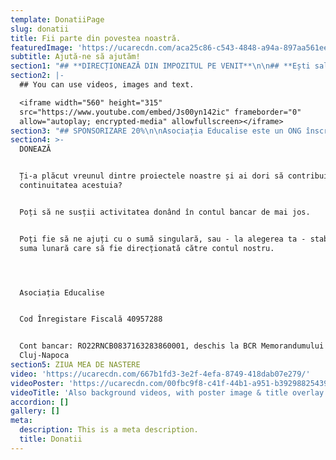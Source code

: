 ```yaml
---
template: DonatiiPage
slug: donatii
title: Fii parte din povestea noastră.
featuredImage: 'https://ucarecdn.com/aca25c86-c543-4848-a94a-897aa561eee6/'
subtitle: Ajută-ne să ajutăm!
section1: "## **DIRECȚIONEAZĂ DIN IMPOZITUL PE VENIT**\n\n## **Ești salariat?**\n\nConform art. 82 alin. 6 din Condul Fiscal, orice contribuabil poate dispune direcționarea a 3.5% din impozitul pe venit, plătit statului, către orice organizație non-guvernamentală. Practic, în acest fel, ai puterea sa decizi singur și să transmiți statului modul în care dorești să fie cheltuită o parte din impozitul tău  pe venit. \r\n\nAceastă sumă nu reprezintă o sponsorizare sau donație, ci este, în esență, o parte a impozitului deja achitat de către fiecare dintre noi. Această parte a impozitului poate fi direcționată de către fiecare cetățean în parte către entitatea dorită de acesta.\r\n\nUrmează pașii de mai jos pentru a directiona 3.5% din impozitul tău pe venit către proiecte educaționale și medicale pentru copiii pe care îi sprijină Asociația Educalise.\r\n\nFormularul 230 se completează de către persoanele fizice care realizează venituri din salarii și asimilate acestora. Acesta este formularul pe care trebuie să îl completezi dacă ești angajat în baza unui contract individual de muncă.\r\n\n**Pasul 1.** Descărcă Declarația 230.\n\n**Pasul 2.** Completează punctul I și semnează în calitate de contribuabil (stânga jos)\r\n\n**Pasul 3.** Depune declarația (personal sau prin poștă, cu confirmare de primire) la sediul ANAF din orașul de domiciliu sau cel în care ai flotant.  Alternativ, ne poți contacta telefonic pentru a intra în posesia formularului original și îl depunem noi pentru tine la ANAF.\r\n\n**Pasul 4.** Trimite o copie scanată/poză a declarației 230 pe adresa contact@educalise.ro sau în mesaj privat pe rețelele sociale.\r\n\n\n\n\n\n## **Nu ai calitatea de salarariat ?** \n\nNu contează. Poti directiona 3.5% în momentul în care depui declarația unică.  Așadar, dacă realizezi venituri din activități independente, inclusiv Persoane Fizice Autorizate, Întreprinderi Familiale și Întreprinderi Individuale, venituri obținute din dobânzi fonduri investiții, chirii, activități agricole și alte operațiuni similare, nu trebuie decat sa completeti datele asociației la rubrica dedicată din declarația unică:\r\n\nAsociația Educalise\r\n\nCod Înregistare Fiscală 40957288\r\n\nCont bancar: RO22RNCB0837163283860001, deschis la BCR Memorandumului Cluj-Napoca"
section2: |-
  ## You can use videos, images and text.

  <iframe width="560" height="315"
  src="https://www.youtube.com/embed/Js00yn142ic" frameborder="0"
  allow="autoplay; encrypted-media" allowfullscreen></iframe>
section3: "## SPONSORIZARE 20%\n\nAsociația Educalise este un ONG înscris în registrul asociațiilor și fundațiilor, motiv pentru care orice sponsorizată îndreptată către noi poate fi dedusă, în limitele legale de mai jos.\n\n**Deții sau administrezi un SRL?**\r\n\n Cheltuielile cu sponsorizarea se scad din IMPOZITUL PE PROFIT, în limita a 20% din acesta, dar nu mai mult de 5‰ (la mie) din cifra de afaceri. Diferența de 80% din impozitul datorat se va vira către bugetul de stat, la termenele prevăzute de codul fiscal. Sponsorizările se pot deduce trimestrial (de exemplu, sponsorizările efectuate până la 30 martie pot fi deduse, în limitele precizate mai sus, din impozitul de plată la 25 aprilie) sau anual (sponsorizările efectuate în cursul unui an fiscal vor fi deduse, în limitele legale, din impozitul de plată la 25 ianuarie al anului următor)\r\n\n**PENTRU SOCIETĂȚILE COMERCIALE CARE SUNT PLĂTITOARE DE IMPOZIT PE VENIT:**\r\n\nCheltuielile cu sponsorizarea se scad din IMPOZITUL PE VENIT, în limita a 20% din acesta, dar nu mai mult de 5‰ (la mie) din cifra de afaceri. Diferența de 80% din impozitul datorat se va vira către bugetul de stat, la termenele prevăzute de codul fiscal. Sponsorizările se pot deduce doar trimestrial (de exemplu, sponsorizările efectuate până la 30 martie pot fi deduse, în limitele precizate mai sus, din impozitul de plată la 25 aprilie).\r\n\n\n\n**Ai un PFA?**\n\nNu doar SRL-urile pot face sponsorizări deductibile. Persoanele fizice autorizate pot face cheltuieli cu sponsorizarea, deductibile  în limita a 5% din venitul net, stabilit ca diferență între venit brut și cheltuielile deductibile (altele decât cheltuielile cu sponsorizarea)."
section4: >-
  DONEAZĂ


  Ți-a plăcut vreunul dintre proiectele noastre și ai dori să contribui la
  continuitatea acestuia?


  Poți să ne susții activitatea donând în contul bancar de mai jos.


  Poți fie să ne ajuți cu o sumă singulară, sau - la alegerea ta - stabili o
  suma lunară care să fie direcționată către contul nostru.




  Asociația Educalise


  Cod Înregistare Fiscală 40957288


  Cont bancar: RO22RNCB0837163283860001, deschis la BCR Memorandumului
  Cluj-Napoca
section5: ZIUA MEA DE NASTERE
video: 'https://ucarecdn.com/667b1fd3-3e2f-4efa-8749-418dab07e279/'
videoPoster: 'https://ucarecdn.com/00fbc9f8-c41f-44b1-a951-b39298825439/'
videoTitle: 'Also background videos, with poster image & title overlay.'
accordion: []
gallery: []
meta:
  description: This is a meta description.
  title: Donatii
---
```


